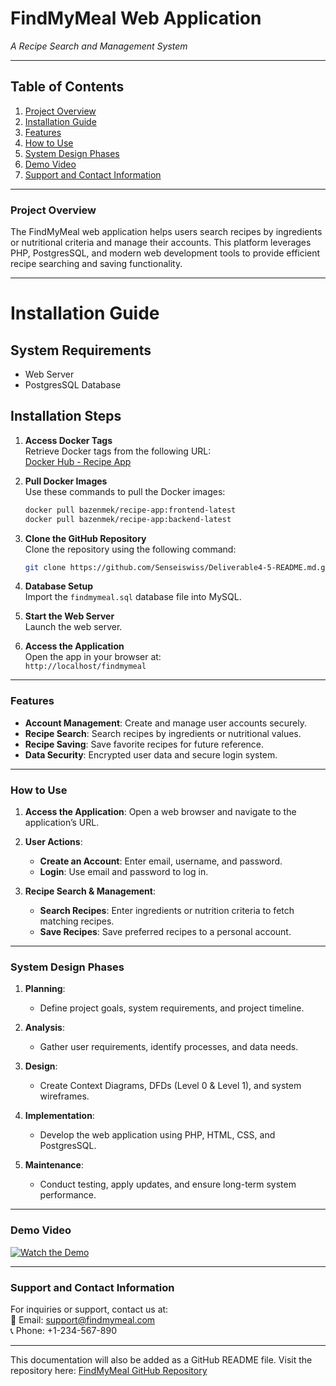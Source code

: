 # **FindMyMeal Web Application**
_A Recipe Search and Management System_

---

## **Table of Contents**  

1. [Project Overview](#project-overview)  
2. [Installation Guide](#installation-guide)  
3. [Features](#features)  
4. [How to Use](#how-to-use)  
5. [System Design Phases](#system-design-phases)  
6. [Demo Video](#demo-video)  
7. [Support and Contact Information](#support-and-contact-information)  

---

### **Project Overview**  

The FindMyMeal web application helps users search recipes by ingredients or nutritional criteria and manage their accounts. This platform leverages PHP, PostgresSQL, and modern web development tools to provide efficient recipe searching and saving functionality.

---

# **Installation Guide**  

## **System Requirements**  
- Web Server  
- PostgresSQL Database  

## **Installation Steps**  

1. **Access Docker Tags**  
   Retrieve Docker tags from the following URL:  
   [Docker Hub - Recipe App](https://hub.docker.com/r/bazenmek/recipe-app/tags)  

2. **Pull Docker Images**  
   Use these commands to pull the Docker images:  

   ```bash
   docker pull bazenmek/recipe-app:frontend-latest
   docker pull bazenmek/recipe-app:backend-latest
   ```

3. **Clone the GitHub Repository**  
   Clone the repository using the following command:  

   ```bash
   git clone https://github.com/Senseiswiss/Deliverable4-5-README.md.git
   ```

4. **Database Setup**  
   Import the `findmymeal.sql` database file into MySQL.  

5. **Start the Web Server**  
   Launch the web server.  

6. **Access the Application**  
   Open the app in your browser at:  
   `http://localhost/findmymeal`  

---

### **Features**  

- **Account Management**: Create and manage user accounts securely.  
- **Recipe Search**: Search recipes by ingredients or nutritional values.  
- **Recipe Saving**: Save favorite recipes for future reference.  
- **Data Security**: Encrypted user data and secure login system.  

---

### **How to Use**  

1. **Access the Application**: Open a web browser and navigate to the application’s URL.  

2. **User Actions**:  
   - **Create an Account**: Enter email, username, and password.  
   - **Login**: Use email and password to log in.  

3. **Recipe Search & Management**:  
   - **Search Recipes**: Enter ingredients or nutrition criteria to fetch matching recipes.  
   - **Save Recipes**: Save preferred recipes to a personal account.  

---

### **System Design Phases**  

1. **Planning**:  
   - Define project goals, system requirements, and project timeline.  

2. **Analysis**:  
   - Gather user requirements, identify processes, and data needs.  

3. **Design**:  
   - Create Context Diagrams, DFDs (Level 0 & Level 1), and system wireframes.  

4. **Implementation**:  
   - Develop the web application using PHP, HTML, CSS, and PostgresSQL.  

5. **Maintenance**:  
   - Conduct testing, apply updates, and ensure long-term system performance.  

---

### **Demo Video**  

[![Watch the Demo](https://img.youtube.com/vi/demo_video_id/0.jpg)](https://www.youtube.com/watch?v=demo_video_id)

---

### **Support and Contact Information**  

For inquiries or support, contact us at:  
📧 Email: support@findmymeal.com  
📞 Phone: +1-234-567-890  

---

This documentation will also be added as a GitHub README file. Visit the repository here: [FindMyMeal GitHub Repository](https://github.com/Senseiswiss/Deliverable4-5-README.md.git)  
